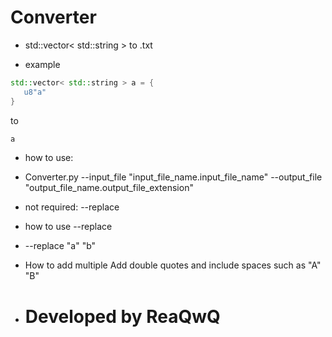 # Converter

+ std::vector< std::string > to .txt

+ example

```cpp
std::vector< std::string > a = {
   u8"a"
}
```
to
```txt
a
```
+ how to use:
+ Converter.py --input_file "input_file_name.input_file_name" --output_file "output_file_name.output_file_extension" 
+ not required: --replace
+ how to use --replace

+ --replace "a" "b"
+ How to add multiple Add double quotes and include spaces such as "A" "B"

+ # Developed by ReaQwQ
